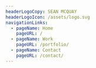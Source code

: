 ```yaml
---
headerLogoCopy: SEAN MCQUAY
headerLogoIcon: /assets/logo.svg
navigationLinks:
  - pageName: Home
    pageURL: /
  - pageName: Work
    pageURL: /portfolio/
  - pageName: Contact
    pageURL: /contact/
---
```


